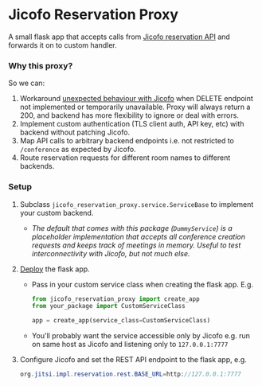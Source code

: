 # Jicofo Reservation Proxy

A small flask app that accepts calls from 
[Jicofo reservation API](https://github.com/jitsi/jicofo/blob/master/doc/reservation.md) and forwards it on to custom
handler. 

### Why this proxy?

So we can:

1. Workaround [unexpected behaviour with Jicofo](https://community.jitsi.org/t/jicofo-reservation-reuse-room-after-expiring/69243/5)
when DELETE endpoint not implemented or temporarily unavailable. Proxy will always return a 200, and backend has 
more flexibility to ignore or deal with errors.
2. Implement custom authentication (TLS client auth, API key, etc) with backend without patching Jicofo.
3. Map API calls to arbitrary backend endpoints i.e. not restricted to `/conference` as expected by Jicofo.
4. Route reservation requests for different room names to different backends.


### Setup

1. Subclass `jicofo_reservation_proxy.service.ServiceBase` to implement your custom backend. 
   * _The default that comes with
this package (`DummyService`) is a placeholder implementation that accepts all conference creation requests and keeps 
track of meetings in memory. Useful to test interconnectivity with Jicofo, but not much else._

2. [Deploy](https://flask.palletsprojects.com/en/1.1.x/deploying/) the flask app. 
   * Pass in your custom service class when creating the flask app. E.g.
       ```python
       from jicofo_reservation_proxy import create_app
       from your_package import CustomServiceClass

       app = create_app(service_class=CustomServiceClass)
       ```
   * You'll probably want the service accessible only by Jicofo e.g. run on same host as Jicofo and listening only 
   to `127.0.0.1:7777`
   
3. Configure Jicofo and set the REST API endpoint to the flask app, e.g.
    ```java
    org.jitsi.impl.reservation.rest.BASE_URL=http://127.0.0.1:7777
    ```
    